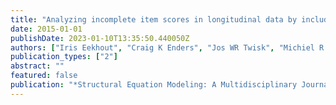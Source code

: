 ```yaml
---
title: "Analyzing incomplete item scores in longitudinal data by including item score information as auxiliary variables"
date: 2015-01-01
publishDate: 2023-01-10T13:35:50.440050Z
authors: ["Iris Eekhout", "Craig K Enders", "Jos WR Twisk", "Michiel R de Boer", "Henrica CW de Vet", "Martijn W Heymans"]
publication_types: ["2"]
abstract: ""
featured: false
publication: "*Structural Equation Modeling: A Multidisciplinary Journal*"
---
```


